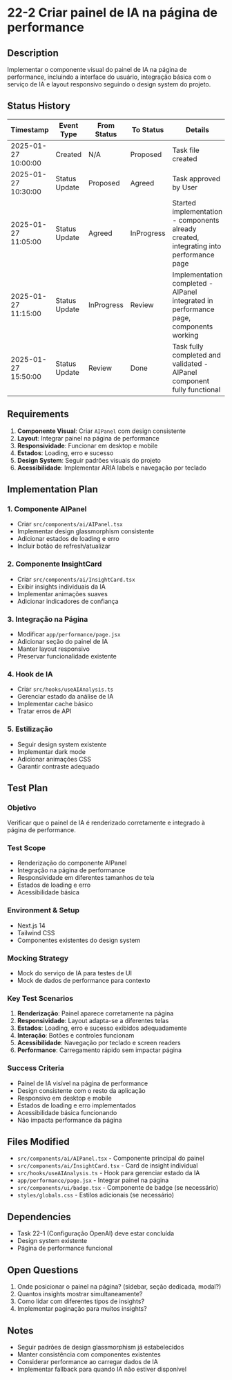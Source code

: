 # 22-2 Criar painel de IA na página de performance

## Description

Implementar o componente visual do painel de IA na página de performance, incluindo a interface do usuário, integração básica com o serviço de IA e layout responsivo seguindo o design system do projeto.

## Status History

| Timestamp | Event Type | From Status | To Status | Details | User |
|-----------|------------|-------------|-----------|---------|------|
| 2025-01-27 10:00:00 | Created | N/A | Proposed | Task file created | AI Agent |
| 2025-01-27 10:30:00 | Status Update | Proposed | Agreed | Task approved by User | AI Agent |
| 2025-01-27 11:05:00 | Status Update | Agreed | InProgress | Started implementation - components already created, integrating into performance page | AI Agent |
| 2025-01-27 11:15:00 | Status Update | InProgress | Review | Implementation completed - AIPanel integrated in performance page, components working | AI Agent |
| 2025-01-27 15:50:00 | Status Update | Review | Done | Task fully completed and validated - AIPanel component fully functional | AI Agent |

## Requirements

1. **Componente Visual**: Criar `AIPanel` com design consistente
2. **Layout**: Integrar painel na página de performance
3. **Responsividade**: Funcionar em desktop e mobile
4. **Estados**: Loading, erro e sucesso
5. **Design System**: Seguir padrões visuais do projeto
6. **Acessibilidade**: Implementar ARIA labels e navegação por teclado

## Implementation Plan

### 1. Componente AIPanel
- Criar `src/components/ai/AIPanel.tsx`
- Implementar design glassmorphism consistente
- Adicionar estados de loading e erro
- Incluir botão de refresh/atualizar

### 2. Componente InsightCard
- Criar `src/components/ai/InsightCard.tsx`
- Exibir insights individuais da IA
- Implementar animações suaves
- Adicionar indicadores de confiança

### 3. Integração na Página
- Modificar `app/performance/page.jsx`
- Adicionar seção do painel de IA
- Manter layout responsivo
- Preservar funcionalidade existente

### 4. Hook de IA
- Criar `src/hooks/useAIAnalysis.ts`
- Gerenciar estado da análise de IA
- Implementar cache básico
- Tratar erros de API

### 5. Estilização
- Seguir design system existente
- Implementar dark mode
- Adicionar animações CSS
- Garantir contraste adequado

## Test Plan

### Objetivo
Verificar que o painel de IA é renderizado corretamente e integrado à página de performance.

### Test Scope
- Renderização do componente AIPanel
- Integração na página de performance
- Responsividade em diferentes tamanhos de tela
- Estados de loading e erro
- Acessibilidade básica

### Environment & Setup
- Next.js 14
- Tailwind CSS
- Componentes existentes do design system

### Mocking Strategy
- Mock do serviço de IA para testes de UI
- Mock de dados de performance para contexto

### Key Test Scenarios
1. **Renderização**: Painel aparece corretamente na página
2. **Responsividade**: Layout adapta-se a diferentes telas
3. **Estados**: Loading, erro e sucesso exibidos adequadamente
4. **Interação**: Botões e controles funcionam
5. **Acessibilidade**: Navegação por teclado e screen readers
6. **Performance**: Carregamento rápido sem impactar página

### Success Criteria
- Painel de IA visível na página de performance
- Design consistente com o resto da aplicação
- Responsivo em desktop e mobile
- Estados de loading e erro implementados
- Acessibilidade básica funcionando
- Não impacta performance da página

## Files Modified

- `src/components/ai/AIPanel.tsx` - Componente principal do painel
- `src/components/ai/InsightCard.tsx` - Card de insight individual
- `src/hooks/useAIAnalysis.ts` - Hook para gerenciar estado da IA
- `app/performance/page.jsx` - Integrar painel na página
- `src/components/ui/badge.tsx` - Componente de badge (se necessário)
- `styles/globals.css` - Estilos adicionais (se necessário)

## Dependencies

- Task 22-1 (Configuração OpenAI) deve estar concluída
- Design system existente
- Página de performance funcional

## Open Questions

1. Onde posicionar o painel na página? (sidebar, seção dedicada, modal?)
2. Quantos insights mostrar simultaneamente?
3. Como lidar com diferentes tipos de insights?
4. Implementar paginação para muitos insights?

## Notes

- Seguir padrões de design glassmorphism já estabelecidos
- Manter consistência com componentes existentes
- Considerar performance ao carregar dados de IA
- Implementar fallback para quando IA não estiver disponível 